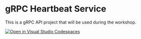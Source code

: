 # gRPC Heartbeat Service

This is a gRPC API project that will be used during the workshop.

[![Open in Visual Studio Codespaces](https://img.shields.io/endpoint?style=social&url=https%3A%2F%2Faka.ms%2Fvso-badge)](https://online.visualstudio.com/environments/new?name=HeartbeatGrpcService&repo=bradygaster/HeartbeatGrpcService)